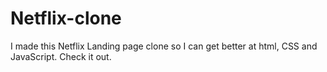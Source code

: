 # Netflix-clone
I made this Netflix Landing page clone so I can get better at html, CSS and JavaScript. Check it out. 
